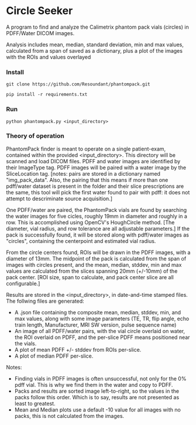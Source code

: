 # Circle Seeker

A program to find and analyze the Calimetrix phantom pack vials (circles) in PDFF/Water DICOM images.

Analysis includes mean, median, standard deviation, min and max values, calculated from a span of  saved as a dictionary, plus a plot of the images with the ROIs and values overlayed

### Install
`git clone https://github.com/Resoundant/phantompack.git`

`pip install -r requirements.txt`

### Run
`python phantompack.py <input_directory>`

### Theory of operation
PhantomPack finder is meant to operate on a single patient-exam, contained within the provided <input_directory>.  This directory will be scanned and load DICOM files.  PDFF and water images are identified by their ImageType tag.  PDFF images will be paired with a water image by the SliceLocation tag.  [notes:  pairs are stored in a dictionary named "img_pack_data".  Also, the pairing  that this means if more than one pdff/water dataset is present in the folder and their slice prescriptions are the same, this tool will pick the first water found to pair  with pdff: it does not attempt to descriminate source acquisition.]

One PDFF/water are paired, the PhantomPack vials are found by searching the water images for five cicles, roughly 19mm in diameter and roughly in a row.  This is accomplished using OpenCV's HoughCircle method.  [The diameter, vial radius, and row tolerance are all adjustable parameters.] If the pack is successfully found, it will be stored along with pdff/water images as  "circles", containing the centerpoint and estimated vial radius.

From the circle centers found, ROIs will be drawn in the PDFF images, with a diameter of 13mm.  The midpoint of the pack is calculated from the span of images with circles present, and the mean, median, stddev, min and max values are calculated from the slices spanning 20mm (+/-10mm) of the pack center.  [ROI size, span to calculate, and pack center slice are all configurable.]

Results are stored in the <input_directory>, in date-and-time stamped files.  The follwing files are generated:
- A .json file containing the composite mean, median, stddev, min, and max values, along with some image parameters (TE, TR, flip angle, echo train length, Manufacturer, MRI SW version, pulse sequence name)
- An image of all PDFF/water pairs, with the vial circle overlaid on water, the ROI overlaid on PDFF, and the per-slice PDFF means positioned near the vials.
- A plot of mean PDFF +/- stddev from ROIs per-slice.
- A plot of median PDFF per-slice.

Notes:
- Finding vials in PDFF images is often unsuccessful, not only for the 0% pdff vial.  This is why we find them in the water and copy to PDFF.
- Packs and results are sorted image left-to-right, so the values in the packs follow this order.  Which is to say, results are not presented as least to greatest.
- Mean and Median plots use a default -10 value for all images with no packs, this is not calculated from the images.

